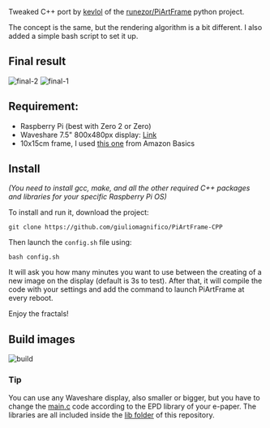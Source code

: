 Tweaked C++ port by [kevlol](https://github.com/kevlol) of the [runezor/PiArtFrame](https://github.com/runezor/PiArtFrame) python project. 

The concept is the same, but the rendering algorithm is a bit different. I also added a simple bash script to set it up.


## Final result

![final-2](https://github.com/user-attachments/assets/04984b90-a46a-4192-91cb-3b98e74e3419)
![final-1](https://giuliomagnifico.blog/_images/2024/cPiArtFrame/build_b.jpg)

## Requirement:

- Raspberry Pi (best with Zero 2 or Zero)
- Waveshare 7.5" 800x480px display: [Link](https://www.google.com/search?q=Waveshare%207.5%22%20800x480px)
- 10x15cm frame, I used [this one](https://amzn.eu/d/ixgJbUD) from Amazon Basics
  
## Install

*(You need to install gcc, make, and all the other required C++ packages and libraries for your specific Raspberry Pi OS)*

To install and run it, download the project:
```
git clone https://github.com/giuliomagnifico/PiArtFrame-CPP
```
Then launch the `config.sh` file using:
```
bash config.sh
```
It will ask you how many minutes you want to use between the creating of  a new image on the display (default is 3s to test). After that, it will compile the code with your settings and add the command to launch PiArtFrame at every reboot.

Enjoy the fractals!

## Build images 

![build](https://giuliomagnifico.blog/_images/2024/cPiArtFrame/build_a.jpg)

### Tip

You can use any Waveshare display, also smaller or bigger, but you have to change the [main.c](main.c) code according to the EPD library of your e-paper. The libraries are all included inside the [lib folder](https://github.com/giuliomagnifico/PiArtFrame-CPP/tree/master/lib/waveshare/e-Paper) of this repository. 
